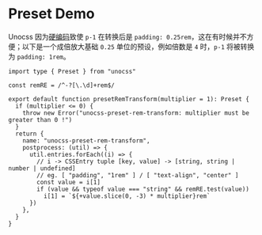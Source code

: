 # Preset Demo

Unocss 因为[硬编码](https://github.com/unocss/unocss/blob/59e6c343d5645d547349721e9abfc5bb62ecdd80/packages/preset-mini/src/_utils/handlers/handlers.ts#L54)致使 `p-1` 在转换后是 `padding: 0.25rem`，这在有时候并不方便；以下是一个成倍放大基础 `0.25` 单位的预设，例如倍数是 `4` 时，`p-1` 将被转换为 `padding: 1rem`。

```ts{all|3,11-19}
import type { Preset } from "unocss"

const remRE = /^-?[\.\d]+rem$/

export default function presetRemTransform(multiplier = 1): Preset {
  if (multiplier <= 0) {
    throw new Error("unocss-preset-rem-transform: multiplier must be greater than 0 !")
  }
  return {
    name: "unocss-preset-rem-transform",
    postprocess: (util) => {
      util.entries.forEach((i) => {
        // i -> CSSEntry tuple [key, value] -> [string, string | number | undefined]
        // eg. [ "padding", "1rem" ] / [ "text-align", "center" ]
        const value = i[1]
        if (value && typeof value === "string" && remRE.test(value))
          i[1] = `${+value.slice(0, -3) * multiplier}rem`
      })
    },
  }
}
```
